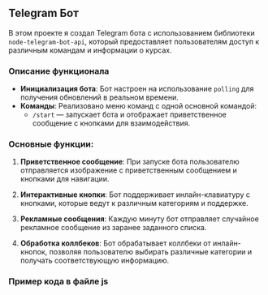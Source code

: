 ## Telegram Бот

В этом проекте я создал Telegram бота с использованием библиотеки `node-telegram-bot-api`, который предоставляет пользователям доступ к различным командам и информации о курсах.

### Описание функционала

- **Инициализация бота**: Бот настроен на использование `polling` для получения обновлений в реальном времени.
- **Команды**: Реализовано меню команд с одной основной командой:
  - `/start` — запускает бота и отображает приветственное сообщение с кнопками для взаимодействия.

### Основные функции:

1. **Приветственное сообщение**: При запуске бота пользователю отправляется изображение с приветственным сообщением и кнопками для навигации.
   
2. **Интерактивные кнопки**: Бот поддерживает инлайн-клавиатуру с кнопками, которые ведут к различным категориям и поддержке.

3. **Рекламные сообщения**: Каждую минуту бот отправляет случайное рекламное сообщение из заранее заданного списка.

4. **Обработка коллбеков**: Бот обрабатывает коллбеки от инлайн-кнопок, позволяя пользователю выбирать различные категории и получать соответствующую информацию.

### Пример кода в файле js

